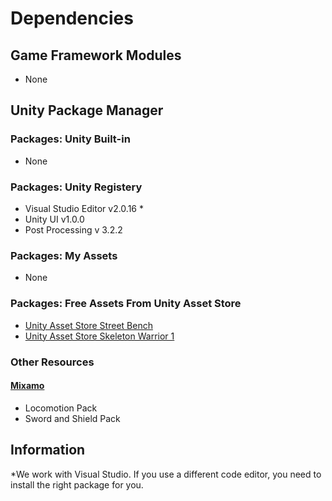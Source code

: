 # Dependencies

## Game Framework Modules
 - None

## Unity Package Manager

### Packages: Unity Built-in
 - None

### Packages: Unity Registery
 - Visual Studio Editor v2.0.16 *
 - Unity UI v1.0.0
 - Post Processing v 3.2.2 

### Packages: My Assets
 - None

### Packages: Free Assets From Unity Asset Store
 - <a href="https://assetstore.unity.com/packages/3d/props/exterior/street-bench-656">Unity Asset Store Street Bench</a>
 - <a href="https://assetstore.unity.com/packages/3d/characters/humanoids/fantasy/skeleton-warrior-1-222338">Unity Asset Store Skeleton Warrior 1</a>

### Other Resources
#### <a href="https://www.mixamo.com">Mixamo</a>
 - Locomotion Pack
 - Sword and Shield Pack

## Information
*We work with Visual Studio. If you use a different code editor, you need to install the right package for you.  
